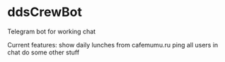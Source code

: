 # ddsCrewBot
Telegram bot for working chat

Current features:
  show daily lunches from cafemumu.ru
  ping all users in chat
  do some other stuff
